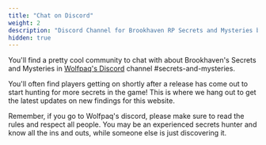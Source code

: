```yaml
---
title: "Chat on Discord"
weight: 2
description: "Discord Channel for Brookhaven RP Secrets and Mysteries by Wolfpaq"
hidden: true
---
```


You'll find a pretty cool community to chat with about Brookhaven's Secrets and Mysteries in [Wolfpaq's Discord](https://discord.gg/wolfpaqgames) channel #secrets-and-mysteries. 

You'll often find players getting on shortly after a release has come out to start hunting for more secrets in the game! This is where we hang out to get the latest updates on new findings for this website.

Remember, if you go to Wolfpaq's discord, please make sure to read the rules and respect all people. You may be an experienced secrets hunter and know all the ins and outs, while someone else is just discovering it.
